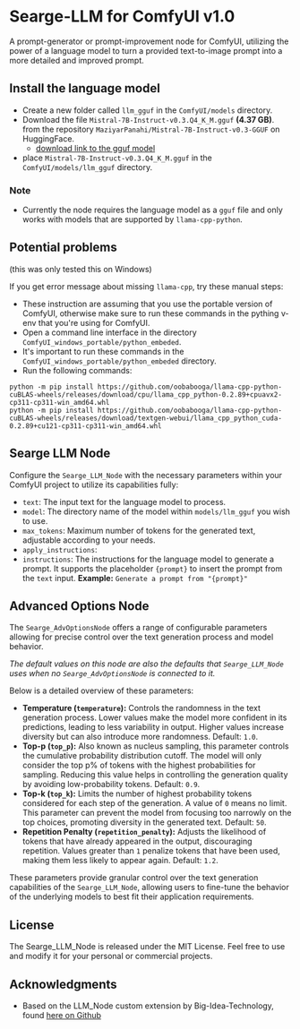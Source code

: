 # Searge-LLM for ComfyUI v1.0

A prompt-generator or prompt-improvement node for ComfyUI, utilizing the power of a language model to turn a provided
text-to-image prompt into a more detailed and improved prompt.

## Install the language model
- Create a new folder called `llm_gguf` in the `ComfyUI/models` directory.
- Download the file `Mistral-7B-Instruct-v0.3.Q4_K_M.gguf` **(4.37 GB)**.
  from the repository `MaziyarPanahi/Mistral-7B-Instruct-v0.3-GGUF` on HuggingFace.
  - [download link to the gguf model](https://huggingface.co/MaziyarPanahi/Mistral-7B-Instruct-v0.3-GGUF/resolve/main/Mistral-7B-Instruct-v0.3.Q4_K_M.gguf)
- place `Mistral-7B-Instruct-v0.3.Q4_K_M.gguf` in the `ComfyUI/models/llm_gguf` directory.

### Note
- Currently the node requires the language model as a `gguf` file and only works with models that are
  supported by `llama-cpp-python`.

## Potential problems
(this was only tested this on Windows)

If you get error message about missing `llama-cpp`, try these manual steps:

- These instruction are assuming that you use the portable version of ComfyUI, otherwise make sure to run these commands
  in the pything v-env that you're using for ComfyUI.
- Open a command line interface in the directory `ComfyUI_windows_portable/python_embeded`.
- It's important to run these commands in the `ComfyUI_windows_portable/python_embeded` directory.
- Run the following commands:
```
python -m pip install https://github.com/oobabooga/llama-cpp-python-cuBLAS-wheels/releases/download/cpu/llama_cpp_python-0.2.89+cpuavx2-cp311-cp311-win_amd64.whl
python -m pip install https://github.com/oobabooga/llama-cpp-python-cuBLAS-wheels/releases/download/textgen-webui/llama_cpp_python_cuda-0.2.89+cu121-cp311-cp311-win_amd64.whl
```

## Searge LLM Node
Configure the `Searge_LLM_Node` with the necessary parameters within your ComfyUI project to utilize its capabilities
fully:

- `text`: The input text for the language model to process.
- `model`: The directory name of the model within `models/llm_gguf` you wish to use.
- `max_tokens`: Maximum number of tokens for the generated text, adjustable according to your needs.
- `apply_instructions`: 
- `instructions`: The instructions for the language model to generate a prompt. It supports the placeholder
  `{prompt}` to insert the prompt from the `text` input.
  **Example:** `Generate a prompt from "{prompt}"`

## Advanced Options Node 
The `Searge_AdvOptionsNode` offers a range of configurable parameters allowing for precise control over the text
generation process and model behavior.

*The default values on this node are also the defaults that `Searge_LLM_Node`*
*uses when no `Searge_AdvOptionsNode` is connected to it.*

Below is a detailed overview of these parameters:

- **Temperature (`temperature`):** Controls the randomness in the text generation process. Lower values make the model
  more confident in its predictions, leading to less variability in output. Higher values increase diversity but can
  also introduce more randomness. Default: `1.0`.
- **Top-p (`top_p`):** Also known as nucleus sampling, this parameter controls the cumulative probability distribution
  cutoff. The model will only consider the top p% of tokens with the highest probabilities for sampling. Reducing this
  value helps in controlling the generation quality by avoiding low-probability tokens. Default: `0.9`.
- **Top-k (`top_k`):** Limits the number of highest probability tokens considered for each step of the generation. A
  value of `0` means no limit. This parameter can prevent the model from focusing too narrowly on the top choices,
  promoting diversity in the generated text. Default: `50`.
- **Repetition Penalty (`repetition_penalty`):** Adjusts the likelihood of tokens that have already appeared in the
  output, discouraging repetition. Values greater than `1` penalize tokens that have been used, making them less likely
  to appear again. Default: `1.2`.

These parameters provide granular control over the text generation capabilities of the `Searge_LLM_Node`, allowing
users to fine-tune the behavior of the underlying models to best fit their application requirements.

## License
The Searge_LLM_Node is released under the MIT License. Feel free to use and modify it for your personal or commercial
projects.

## Acknowledgments
- Based on the LLM_Node custom extension by Big-Idea-Technology, found
  [here on Github](https://github.com/Big-Idea-Technology/ComfyUI_LLM_Node)
